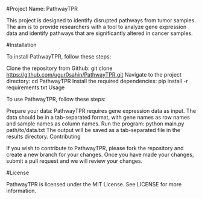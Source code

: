 #Project Name: PathwayTPR

This project is designed to identify disrupted pathways from tumor samples. The aim is to provide researchers with a tool to analyze gene expression data and identify pathways that are significantly altered in cancer samples.

#Installation

To install PathwayTPR, follow these steps:

Clone the repository from Github: git clone https://github.com/ugur0sahin/PathwayTPR.git
Navigate to the project directory: cd PathwayTPR
Install the required dependencies: pip install -r requirements.txt
Usage

To use PathwayTPR, follow these steps:

Prepare your data: PathwayTPR requires gene expression data as input. The data should be in a tab-separated format, with gene names as row names and sample names as column names.
Run the program: python main.py path/to/data.txt
The output will be saved as a tab-separated file in the results directory.
Contributing

If you wish to contribute to PathwayTPR, please fork the repository and create a new branch for your changes. Once you have made your changes, submit a pull request and we will review your changes.

#License

PathwayTPR is licensed under the MIT License. See LICENSE for more information.
